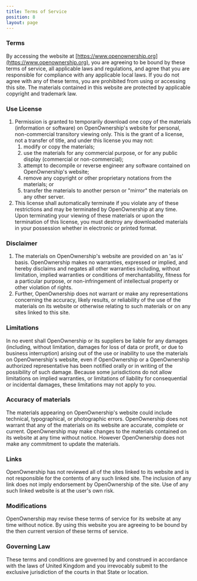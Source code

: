 ```yaml
---
title: Terms of Service
position: 8
layout: page
---
```


### Terms

By accessing the website at [https://www.openownership.org](https://www.openownership.org), you are agreeing to be bound by these terms of service, all applicable laws and regulations, and agree that you are responsible for compliance with any applicable local laws. If you do not agree with any of these terms, you are prohibited from using or accessing this site. The materials contained in this website are protected by applicable copyright and trademark law.

### Use License

1.  Permission is granted to temporarily download one copy of the materials (information or software) on OpenOwnership's website for personal, non-commercial transitory viewing only. This is the grant of a license, not a transfer of title, and under this license you may not:
    1.  modify or copy the materials;
    2.  use the materials for any commercial purpose, or for any public display (commercial or non-commercial);
    3.  attempt to decompile or reverse engineer any software contained on OpenOwnership's website;
    4.  remove any copyright or other proprietary notations from the materials; or
    5.  transfer the materials to another person or "mirror" the materials on any other server.
2.  This license shall automatically terminate if you violate any of these restrictions and may be terminated by OpenOwnership at any time. Upon terminating your viewing of these materials or upon the termination of this license, you must destroy any downloaded materials in your possession whether in electronic or printed format.

### Disclaimer

1.  The materials on OpenOwnership's website are provided on an 'as is' basis. OpenOwnership makes no warranties, expressed or implied, and hereby disclaims and negates all other warranties including, without limitation, implied warranties or conditions of merchantability, fitness for a particular purpose, or non-infringement of intellectual property or other violation of rights.
2.  Further, OpenOwnership does not warrant or make any representations concerning the accuracy, likely results, or reliability of the use of the materials on its website or otherwise relating to such materials or on any sites linked to this site.

### Limitations

In no event shall OpenOwnership or its suppliers be liable for any damages (including, without limitation, damages for loss of data or profit, or due to business interruption) arising out of the use or inability to use the materials on OpenOwnership's website, even if OpenOwnership or a OpenOwnership authorized representative has been notified orally or in writing of the possibility of such damage. Because some jurisdictions do not allow limitations on implied warranties, or limitations of liability for consequential or incidental damages, these limitations may not apply to you.

### Accuracy of materials

The materials appearing on OpenOwnership's website could include technical, typographical, or photographic errors. OpenOwnership does not warrant that any of the materials on its website are accurate, complete or current. OpenOwnership may make changes to the materials contained on its website at any time without notice. However OpenOwnership does not make any commitment to update the materials.

### Links

OpenOwnership has not reviewed all of the sites linked to its website and is not responsible for the contents of any such linked site. The inclusion of any link does not imply endorsement by OpenOwnership of the site. Use of any such linked website is at the user's own risk.

### Modifications

OpenOwnership may revise these terms of service for its website at any time without notice. By using this website you are agreeing to be bound by the then current version of these terms of service.

### Governing Law

These terms and conditions are governed by and construed in accordance with the laws of United Kingdom and you irrevocably submit to the exclusive jurisdiction of the courts in that State or location.